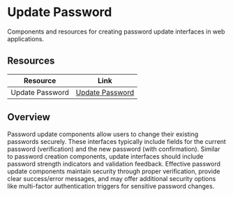 # Update Password

Components and resources for creating password update interfaces in web applications.

## Resources

| Resource | Link |
|---|---|
| Update Password | [Update Password](https://gist.github.com/mjbalcueva/b21f39a8787e558d4c536bf68e267398) |

## Overview

Password update components allow users to change their existing passwords securely. These interfaces typically include fields for the current password (verification) and the new password (with confirmation). Similar to password creation components, update interfaces should include password strength indicators and validation feedback. Effective password update components maintain security through proper verification, provide clear success/error messages, and may offer additional security options like multi-factor authentication triggers for sensitive password changes. 